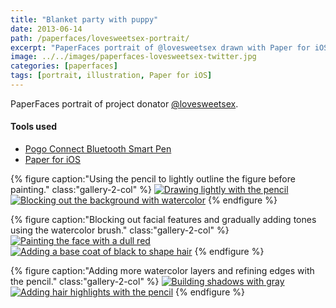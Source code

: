 ```yaml
---
title: "Blanket party with puppy"
date: 2013-06-14
path: /paperfaces/lovesweetsex-portrait/
excerpt: "PaperFaces portrait of @lovesweetsex drawn with Paper for iOS on an iPad."
image: ../../images/paperfaces-lovesweetsex-twitter.jpg
categories: [paperfaces]
tags: [portrait, illustration, Paper for iOS]
---
```


PaperFaces portrait of project donator [@lovesweetsex](https://twitter.com/lovesweetsex).

#### Tools used

- [Pogo Connect Bluetooth Smart Pen](https://www.amazon.com/gp/product/B009K448L4/ref=as_li_ss_tl?ie=UTF8&camp=1789&creative=390957&creativeASIN=B009K448L4&linkCode=as2&tag=mademist-20)
- [Paper for iOS](https://paper.bywetransfer.com/)

{% figure caption:"Using the pencil to lightly outline the figure before painting." class:"gallery-2-col" %}
[![Drawing lightly with the pencil](../../images/paperfaces-lovesweetsex-process-1-600.jpg)](../../images/paperfaces-lovesweetsex-process-1-lg.jpg)
[![Blocking out the background with watercolor](../../images/paperfaces-lovesweetsex-process-2-600.jpg)](../../images/paperfaces-lovesweetsex-process-2-lg.jpg)
{% endfigure %}

{% figure caption:"Blocking out facial features and gradually adding tones using the watercolor brush." class:"gallery-2-col" %}
[![Painting the face with a dull red](../../images/paperfaces-lovesweetsex-process-3-600.jpg)](../../images/paperfaces-lovesweetsex-process-3-lg.jpg)
[![Adding a base coat of black to shape hair](../../images/paperfaces-lovesweetsex-process-4-600.jpg)](../../images/paperfaces-lovesweetsex-process-4-lg.jpg)
{% endfigure %}

{% figure caption:"Adding more watercolor layers and refining edges with the pencil." class:"gallery-2-col" %}
[![Building shadows with gray](../../images/paperfaces-lovesweetsex-process-5-600.jpg)](../../images/paperfaces-lovesweetsex-process-5-lg.jpg)
[![Adding hair highlights with the pencil](../../images/paperfaces-lovesweetsex-process-6-600.jpg)](../../images/paperfaces-lovesweetsex-process-6-lg.jpg)
{% endfigure %}
